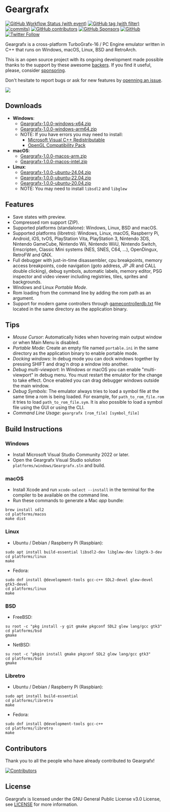# Geargrafx

[![GitHub Workflow Status (with event)](https://img.shields.io/github/actions/workflow/status/drhelius/Geargrafx/geargrafx.yml)](https://github.com/drhelius/Geargrafx/actions/workflows/geargrafx.yml)
[![GitHub tag (with filter)](https://img.shields.io/github/v/tag/drhelius/Geargrafx?label=version)](https://github.com/drhelius/Geargrafx/releases)
[![commits)](https://img.shields.io/github/commit-activity/t/drhelius/Geargrafx)](https://github.com/drhelius/Geargrafx/commits/main)
[![GitHub contributors](https://img.shields.io/github/contributors/drhelius/Geargrafx)](https://github.com/drhelius/Geargrafx/graphs/contributors)
[![GitHub Sponsors](https://img.shields.io/github/sponsors/drhelius)](https://github.com/sponsors/drhelius)
[![GitHub](https://img.shields.io/github/license/drhelius/Geargrafx)](https://github.com/drhelius/Geargrafx/blob/main/LICENSE)
[![Twitter Follow](https://img.shields.io/twitter/follow/drhelius)](https://twitter.com/drhelius)

Geargrafx is a cross-platform TurboGrafx-16 / PC Engine emulator written in C++ that runs on Windows, macOS, Linux, BSD and RetroArch.

This is an open source project with its ongoing development made possible thanks to the support by these awesome [backers](backers.md). If you find it useful, please, consider [sponsoring](https://github.com/sponsors/drhelius).

Don't hesitate to report bugs or ask for new features by [openning an issue](https://github.com/drhelius/Geargrafx/issues). 

<img src="http://www.geardome.com/files/geargrafx/geargrafx_debug_02.png">

## Downloads

- **Windows**:
  - [Geargrafx-1.0.0-windows-x64.zip](https://github.com/drhelius/Geargrafx/releases/download/1.0.0/Geargrafx-1.0.0-windows-x64.zip)
  - [Geargrafx-1.0.0-windows-arm64.zip](https://github.com/drhelius/Geargrafx/releases/download/1.0.0/Geargrafx-1.0.0-windows-arm64.zip)
  - NOTE: If you have errors you may need to install:
    - [Microsoft Visual C++ Redistributable](https://go.microsoft.com/fwlink/?LinkId=746572)
    - [OpenGL Compatibility Pack](https://apps.microsoft.com/detail/9nqpsl29bfff)
- **macOS**:
  - [Geargrafx-1.0.0-macos-arm.zip](https://github.com/drhelius/Geargrafx/releases/download/1.0.0/Geargrafx-1.0.0-macos-arm.zip)
  - [Geargrafx-1.0.0-macos-intel.zip](https://github.com/drhelius/Geargrafx/releases/download/1.0.0/Geargrafx-1.0.0-macos-intel.zip)
- **Linux**:
  - [Geargrafx-1.0.0-ubuntu-24.04.zip](https://github.com/drhelius/Geargrafx/releases/download/1.0.0/Geargrafx-1.0.0-ubuntu-24.04.zip)
  - [Geargrafx-1.0.0-ubuntu-22.04.zip](https://github.com/drhelius/Geargrafx/releases/download/1.0.0/Geargrafx-1.0.0-ubuntu-22.04.zip)
  - [Geargrafx-1.0.0-ubuntu-20.04.zip](https://github.com/drhelius/Geargrafx/releases/download/1.0.0/Geargrafx-1.0.0-ubuntu-20.04.zip) 
  - NOTE: You may need to install `libsdl2` and `libglew`

## Features

- Save states with preview.
- Compressed rom support (ZIP).
- Supported platforms (standalone): Windows, Linux, BSD and macOS.
- Supported platforms (libretro): Windows, Linux, macOS, Raspberry Pi, Android, iOS, tvOS, PlayStation Vita, PlayStation 3, Nintendo 3DS, Nintendo GameCube, Nintendo Wii, Nintendo WiiU, Nintendo Switch, Emscripten, Classic Mini systems (NES, SNES, C64, ...), OpenDingux, RetroFW and QNX.
- Full debugger with just-in-time disassembler, cpu breakpoints, memory access breakpoints, code navigation (goto address, JP JR and CALL double clicking), debug symbols, automatic labels, memory editor, PSG inspector and video viewer including registries, tiles, sprites and backgrounds.
- Windows and Linux *Portable Mode*.
- Rom loading from the command line by adding the rom path as an argument.
- Support for modern game controllers through [gamecontrollerdb.txt](https://github.com/mdqinc/SDL_GameControllerDB) file located in the same directory as the application binary.

## Tips

- *Mouse Cursor*: Automatically hides when hovering main output window or when Main Menu is disabled. 
- *Portable Mode*: Create an empty file named `portable.ini` in the same directory as the application binary to enable portable mode.
- *Docking windows*: In debug mode you can dock windows together by pressing SHIFT and drag'n drop a window into another.
- *Debug multi-viewport*: In Windows or macOS you can enable "multi-viewport" in debug menu. You must restart the emulator for the change to take effect. Once enabled you can drag debugger windows outside the main window. 
- *Debug Symbols*: The emulator always tries to load a symbol file at the same time a rom is being loaded. For example, for ```path_to_rom_file.rom``` it tries to load ```path_to_rom_file.sym```. It is also possible to load a symbol file using the GUI or using the CLI.
- *Command Line Usage*: ```geargrafx [rom_file] [symbol_file]```

## Build Instructions

### Windows

- Install Microsoft Visual Studio Community 2022 or later.
- Open the Geargrafx Visual Studio solution `platforms/windows/Geargrafx.sln` and build.

### macOS

- Install Xcode and run `xcode-select --install` in the terminal for the compiler to be available on the command line.
- Run these commands to generate a Mac *app* bundle:

``` shell
brew install sdl2
cd platforms/macos
make dist
```

### Linux

- Ubuntu / Debian / Raspberry Pi (Raspbian):

``` shell
sudo apt install build-essential libsdl2-dev libglew-dev libgtk-3-dev
cd platforms/linux
make
```

- Fedora:

``` shell
sudo dnf install @development-tools gcc-c++ SDL2-devel glew-devel gtk3-devel
cd platforms/linux
make
```

### BSD

- FreeBSD:

``` shell
su root -c "pkg install -y git gmake pkgconf SDL2 glew lang/gcc gtk3"
cd platforms/bsd
gmake
```

- NetBSD:

``` shell
su root -c "pkgin install gmake pkgconf SDL2 glew lang/gcc gtk3"
cd platforms/bsd
gmake
```

### Libretro

- Ubuntu / Debian / Raspberry Pi (Raspbian):

``` shell
sudo apt install build-essential
cd platforms/libretro
make
```

- Fedora:

``` shell
sudo dnf install @development-tools gcc-c++
cd platforms/libretro
make
```

## Contributors

Thank you to all the people who have already contributed to Geargrafx!

[![Contributors](https://contrib.rocks/image?repo=drhelius/geargrafx)]("https://github.com/drhelius/geargrafx/graphs/contributors)

## License

Geargrafx is licensed under the GNU General Public License v3.0 License, see [LICENSE](LICENSE) for more information.
